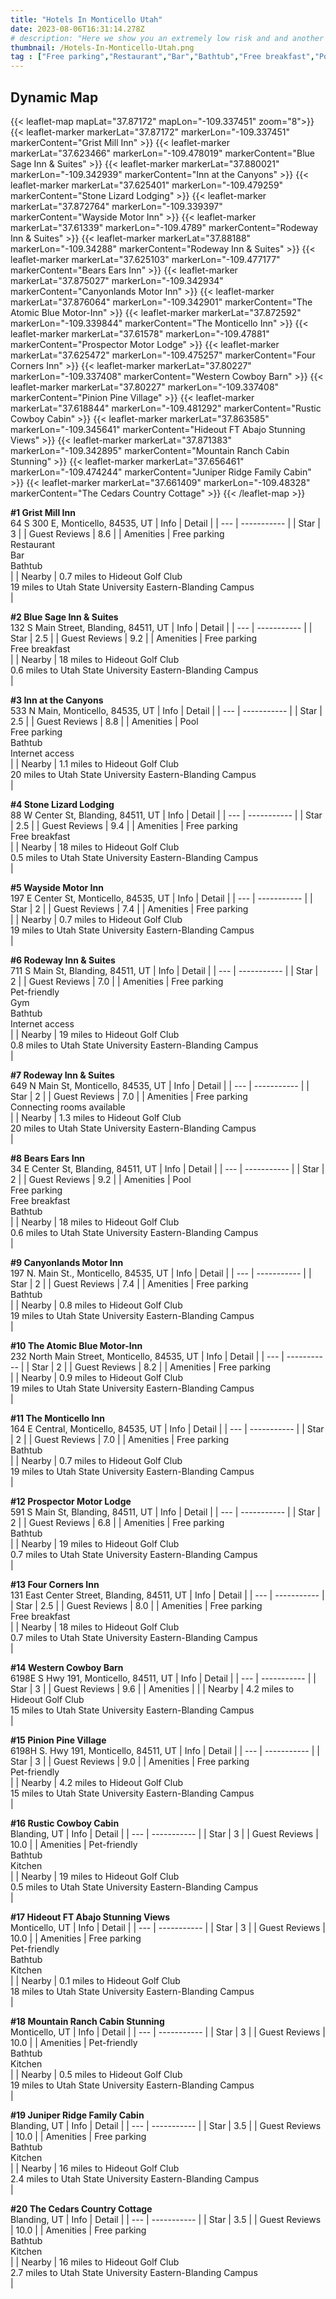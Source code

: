 ```yaml
---
title: "Hotels In Monticello Utah"
date: 2023-08-06T16:31:14.278Z
# description: "Here we show you an extremely low risk and and another medium risk approach to earn passive income "
thumbnail: /Hotels-In-Monticello-Utah.png
tag : ["Free parking","Restaurant","Bar","Bathtub","Free breakfast","Pool","Internet access","Pet-friendly","Gym","Connecting rooms available","Kitchen"]
---
```


## Dynamic Map
{{< leaflet-map  mapLat="37.87172" mapLon="-109.337451" zoom="8">}}
    {{< leaflet-marker markerLat="37.87172" markerLon="-109.337451" markerContent="Grist Mill Inn" >}}
    {{< leaflet-marker markerLat="37.623466" markerLon="-109.478019" markerContent="Blue Sage Inn & Suites" >}}
    {{< leaflet-marker markerLat="37.880021" markerLon="-109.342939" markerContent="Inn at the Canyons" >}}
    {{< leaflet-marker markerLat="37.625401" markerLon="-109.479259" markerContent="Stone Lizard Lodging" >}}
    {{< leaflet-marker markerLat="37.872764" markerLon="-109.339397" markerContent="Wayside Motor Inn" >}}
    {{< leaflet-marker markerLat="37.61339" markerLon="-109.4789" markerContent="Rodeway Inn & Suites" >}}
    {{< leaflet-marker markerLat="37.88188" markerLon="-109.34288" markerContent="Rodeway Inn & Suites" >}}
    {{< leaflet-marker markerLat="37.625103" markerLon="-109.477177" markerContent="Bears Ears Inn" >}}
    {{< leaflet-marker markerLat="37.875027" markerLon="-109.342934" markerContent="Canyonlands Motor Inn" >}}
    {{< leaflet-marker markerLat="37.876064" markerLon="-109.342901" markerContent="The Atomic Blue Motor-Inn" >}}
    {{< leaflet-marker markerLat="37.872592" markerLon="-109.339844" markerContent="The Monticello Inn" >}}
    {{< leaflet-marker markerLat="37.61578" markerLon="-109.47881" markerContent="Prospector Motor Lodge" >}}
    {{< leaflet-marker markerLat="37.625472" markerLon="-109.475257" markerContent="Four Corners Inn" >}}
    {{< leaflet-marker markerLat="37.80227" markerLon="-109.337408" markerContent="Western Cowboy Barn" >}}
    {{< leaflet-marker markerLat="37.80227" markerLon="-109.337408" markerContent="Pinion Pine Village" >}}
    {{< leaflet-marker markerLat="37.618844" markerLon="-109.481292" markerContent="Rustic Cowboy Cabin" >}}
    {{< leaflet-marker markerLat="37.863585" markerLon="-109.345641" markerContent="Hideout FT Abajo Stunning Views" >}}
    {{< leaflet-marker markerLat="37.871383" markerLon="-109.342895" markerContent="Mountain Ranch Cabin Stunning" >}}
    {{< leaflet-marker markerLat="37.656461" markerLon="-109.474244" markerContent="Juniper Ridge Family Cabin" >}}
    {{< leaflet-marker markerLat="37.661409" markerLon="-109.48328" markerContent="The Cedars Country Cottage" >}}
{{< /leaflet-map >}}


**#1 Grist Mill Inn**<br>64 S 300 E, Monticello, 84535, UT
| Info | Detail |
| --- | ----------- |
| Star | 3 |
| Guest Reviews | 8.6 |
| Amenities | Free parking<br>Restaurant<br>Bar<br>Bathtub<br> |
| Nearby | 0.7 miles to Hideout Golf Club<br>19 miles to Utah State University Eastern-Blanding Campus<br> |

**#2 Blue Sage Inn & Suites**<br>132 S Main Street, Blanding, 84511, UT
| Info | Detail |
| --- | ----------- |
| Star | 2.5 |
| Guest Reviews | 9.2 |
| Amenities | Free parking<br>Free breakfast<br> |
| Nearby | 18 miles to Hideout Golf Club<br>0.6 miles to Utah State University Eastern-Blanding Campus<br> |

**#3 Inn at the Canyons**<br>533 N Main, Monticello, 84535, UT
| Info | Detail |
| --- | ----------- |
| Star | 2.5 |
| Guest Reviews | 8.8 |
| Amenities | Pool<br>Free parking<br>Bathtub<br>Internet access<br> |
| Nearby | 1.1 miles to Hideout Golf Club<br>20 miles to Utah State University Eastern-Blanding Campus<br> |

**#4 Stone Lizard Lodging**<br>88 W Center St, Blanding, 84511, UT
| Info | Detail |
| --- | ----------- |
| Star | 2.5 |
| Guest Reviews | 9.4 |
| Amenities | Free parking<br>Free breakfast<br> |
| Nearby | 18 miles to Hideout Golf Club<br>0.5 miles to Utah State University Eastern-Blanding Campus<br> |

**#5 Wayside Motor Inn**<br>197 E Center St, Monticello, 84535, UT
| Info | Detail |
| --- | ----------- |
| Star | 2 |
| Guest Reviews | 7.4 |
| Amenities | Free parking<br> |
| Nearby | 0.7 miles to Hideout Golf Club<br>19 miles to Utah State University Eastern-Blanding Campus<br> |

**#6 Rodeway Inn & Suites**<br>711 S Main St, Blanding, 84511, UT
| Info | Detail |
| --- | ----------- |
| Star | 2 |
| Guest Reviews | 7.0 |
| Amenities | Free parking<br>Pet-friendly<br>Gym<br>Bathtub<br>Internet access<br> |
| Nearby | 19 miles to Hideout Golf Club<br>0.8 miles to Utah State University Eastern-Blanding Campus<br> |

**#7 Rodeway Inn & Suites**<br>649 N Main St, Monticello, 84535, UT
| Info | Detail |
| --- | ----------- |
| Star | 2 |
| Guest Reviews | 7.0 |
| Amenities | Free parking<br>Connecting rooms available<br> |
| Nearby | 1.3 miles to Hideout Golf Club<br>20 miles to Utah State University Eastern-Blanding Campus<br> |

**#8 Bears Ears Inn**<br>34 E Center St, Blanding, 84511, UT
| Info | Detail |
| --- | ----------- |
| Star | 2 |
| Guest Reviews | 9.2 |
| Amenities | Pool<br>Free parking<br>Free breakfast<br>Bathtub<br> |
| Nearby | 18 miles to Hideout Golf Club<br>0.6 miles to Utah State University Eastern-Blanding Campus<br> |

**#9 Canyonlands Motor Inn**<br>197 N. Main St., Monticello, 84535, UT
| Info | Detail |
| --- | ----------- |
| Star | 2 |
| Guest Reviews | 7.4 |
| Amenities | Free parking<br>Bathtub<br> |
| Nearby | 0.8 miles to Hideout Golf Club<br>19 miles to Utah State University Eastern-Blanding Campus<br> |

**#10 The Atomic Blue Motor-Inn**<br>232 North Main Street, Monticello, 84535, UT
| Info | Detail |
| --- | ----------- |
| Star | 2 |
| Guest Reviews | 8.2 |
| Amenities | Free parking<br> |
| Nearby | 0.9 miles to Hideout Golf Club<br>19 miles to Utah State University Eastern-Blanding Campus<br> |

**#11 The Monticello Inn**<br>164 E Central, Monticello, 84535, UT
| Info | Detail |
| --- | ----------- |
| Star | 2 |
| Guest Reviews | 7.0 |
| Amenities | Free parking<br>Bathtub<br> |
| Nearby | 0.7 miles to Hideout Golf Club<br>19 miles to Utah State University Eastern-Blanding Campus<br> |

**#12 Prospector Motor Lodge**<br>591 S Main St, Blanding, 84511, UT
| Info | Detail |
| --- | ----------- |
| Star | 2 |
| Guest Reviews | 6.8 |
| Amenities | Free parking<br>Bathtub<br> |
| Nearby | 19 miles to Hideout Golf Club<br>0.7 miles to Utah State University Eastern-Blanding Campus<br> |

**#13 Four Corners Inn**<br>131 East Center Street, Blanding, 84511, UT
| Info | Detail |
| --- | ----------- |
| Star | 2.5 |
| Guest Reviews | 8.0 |
| Amenities | Free parking<br>Free breakfast<br> |
| Nearby | 18 miles to Hideout Golf Club<br>0.7 miles to Utah State University Eastern-Blanding Campus<br> |

**#14 Western Cowboy Barn**<br>6198E S Hwy 191, Monticello, 84511, UT
| Info | Detail |
| --- | ----------- |
| Star | 3 |
| Guest Reviews | 9.6 |
| Amenities |  |
| Nearby | 4.2 miles to Hideout Golf Club<br>15 miles to Utah State University Eastern-Blanding Campus<br> |

**#15 Pinion Pine Village**<br>6198H S. Hwy 191, Monticello, 84511, UT
| Info | Detail |
| --- | ----------- |
| Star | 3 |
| Guest Reviews | 9.0 |
| Amenities | Free parking<br>Pet-friendly<br> |
| Nearby | 4.2 miles to Hideout Golf Club<br>15 miles to Utah State University Eastern-Blanding Campus<br> |

**#16 Rustic Cowboy Cabin**<br>Blanding, UT
| Info | Detail |
| --- | ----------- |
| Star | 3 |
| Guest Reviews | 10.0 |
| Amenities | Pet-friendly<br>Bathtub<br>Kitchen<br> |
| Nearby | 19 miles to Hideout Golf Club<br>0.5 miles to Utah State University Eastern-Blanding Campus<br> |

**#17 Hideout FT Abajo Stunning Views**<br>Monticello, UT
| Info | Detail |
| --- | ----------- |
| Star | 3 |
| Guest Reviews | 10.0 |
| Amenities | Free parking<br>Pet-friendly<br>Bathtub<br>Kitchen<br> |
| Nearby | 0.1 miles to Hideout Golf Club<br>18 miles to Utah State University Eastern-Blanding Campus<br> |

**#18 Mountain Ranch Cabin Stunning**<br>Monticello, UT
| Info | Detail |
| --- | ----------- |
| Star | 3 |
| Guest Reviews | 10.0 |
| Amenities | Pet-friendly<br>Bathtub<br>Kitchen<br> |
| Nearby | 0.5 miles to Hideout Golf Club<br>19 miles to Utah State University Eastern-Blanding Campus<br> |

**#19 Juniper Ridge Family Cabin**<br>Blanding, UT
| Info | Detail |
| --- | ----------- |
| Star | 3.5 |
| Guest Reviews | 10.0 |
| Amenities | Free parking<br>Bathtub<br>Kitchen<br> |
| Nearby | 16 miles to Hideout Golf Club<br>2.4 miles to Utah State University Eastern-Blanding Campus<br> |

**#20 The Cedars Country Cottage**<br>Blanding, UT
| Info | Detail |
| --- | ----------- |
| Star | 3.5 |
| Guest Reviews | 10.0 |
| Amenities | Free parking<br>Bathtub<br>Kitchen<br> |
| Nearby | 16 miles to Hideout Golf Club<br>2.7 miles to Utah State University Eastern-Blanding Campus<br> |

